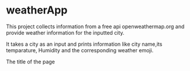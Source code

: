 # weatherApp
 This project collects information from a free api openweathermap.org
and provide weather information for the inputted city.
 
 It takes a city as an input and prints information like city name,its temparature, Humidity and the corresponding weather emoji.
 
 The title of the page <title> changes into the corresponding weather emoji which is printed on the screen.
 
 The api used for the development of this weatherApp is openweathermap.org.
 
 It uses the api through its api key and collects the desired information and outputs it through.
 
 The website is also responsive enough for the smaller screens.

 site deployed here: https://weathernow247.netlify.app/
 
